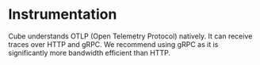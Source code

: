 # Instrumentation

Cube understands OTLP (Open Telemetry Protocol) natively. It can receive traces over HTTP and gRPC. We recommend using gRPC as it is significantly more bandwidth efficient than HTTP.
